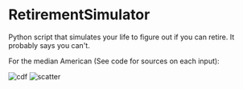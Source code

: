 # RetirementSimulator
Python script that simulates your life to figure out if you can retire. It probably says you can't.

For the median American (See code for sources on each input):

![cdf](https://github.com/NthnUlmr/RetirementSimulator/assets/10832784/3be4c60c-f60d-46de-884c-2ba2a47ab1e7)
![scatter](https://github.com/NthnUlmr/RetirementSimulator/assets/10832784/ed3a7266-4277-412d-9deb-dc4fb48b8937)

